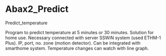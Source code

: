 # Abax2_Predict
Predict_temperature

Program to predict temperature at 5 minutes or 30 minutes. Solution for home use. 
Necessary connected with server SSWiN system (used ETHM-1 Plus). IP, port, no. zone (motion detector).
Can be integrated with smarthome system.
Temperature changes can watch with line graph. 
